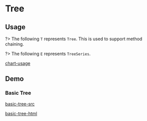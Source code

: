 # Tree

## Usage

?> The following `T` represents `Tree`. This is used to support method chaining. 

?> The following `E` represents `TreeSeries`.

[chart-usage](chart-usage.md ':include')

## Demo

### Basic Tree

[basic-tree-src](../_media/tree/basic-tree-src.md ':include')

[basic-tree-html](../_media/tree/basic-tree.html ':include :type=iframe')
